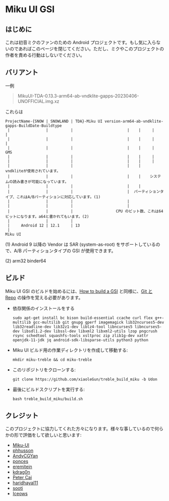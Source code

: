 # Miku UI GSI

## はじめに
これは初音ミクのファンのための Android プロジェクトです。もし気に入らないのであればこのページを閉じてください。ただし、ミクやこのプロジェクトの作者を責める行動はしないでください。

## バリアント
一例
> MikuUI-TDA-0.13.3-arm64-ab-vndklite-gapps-20230406-UNOFFICIAL.img.xz

これらは
```
ProjectName-{SNOW | SNOWLAND | TDA}-Miku UI version-arm64-ab-vndklite-gapps-BuildDate-Buildtype
 |                |          |                        |    |     |      |
 |                |          |                        |    |     |      |
 |                |          |                        |    |     |     GMS
 |                |          |                        |    |     |
 |                |          |                        |    |     |
 |                |          |                        |    |    vndkliteが使用されています。 
 |                |          |                        |    |    システムの読み書きが可能になっています。
 |                |          |                        |    |
 |                |          |                        |  パーティションタイプ、これはA/Bパーティションに対応しています。(1)
 |                |          |                        |
 |                |          |                        |
 |                |          |                   CPU のビット数、これは64ビットになります。a64と書かれてもいます。(2)
 |                |          |
 |     Android 12 | 12.1     | 13  
 |
Miku UI
```

(1) Android 9 以降の Vendor は SAR (system-as-root) をサポートしているので、A/B パーティションタイプの GSI が使用できます。

(2) arm32 binder64

## ビルド
Miku UI GSI のビルドを始めるには、[How to build a GSI](https://github.com/phhusson/treble_experimentations/wiki/How-to-build-a-GSI%3F) と同様に、[Git と Repo](https://source.android.com/source/using-repo.html) の操作を覚える必要があります。
- 依存関係のインストールをする
    ```
    sudo apt-get install bc bison build-essential ccache curl flex g++-multilib gcc-multilib git gnupg gperf imagemagick lib32ncurses5-dev lib32readline-dev lib32z1-dev liblz4-tool libncurses5 libncurses5-dev libsdl1.2-dev libssl-dev libxml2 libxml2-utils lzop pngcrush rsync schedtool squashfs-tools xsltproc zip zlib1g-dev xattr openjdk-11-jdk jq android-sdk-libsparse-utils python3 python
    ```
- Miku UI ビルド用の作業ディレクトリを作成して移動する:
    ```
    mkdir miku-treble && cd miku-treble
    ```
- このリポジトリをクローンする:
    ```
    git clone https://github.com/xiaoleGun/treble_build_miku -b Udon
    ```
- 最後にビルドスクリプトを実行する:
    ```
    bash treble_build_miku/build.sh
    ```

## クレジット
このプロジェクトに協力してくれた方々になります。様々な事しているので何らかの形で評価をして欲しいと思います:
- [Miku-UI](https://github.com/Miku-UI)
- [phhusson](https://github.com/phhusson)
- [AndyCGYan](https://github.com/AndyCGYan)
- [ponces](https://github.com/ponces)
- [eremitein](https://github.com/eremitein)
- [kdrag0n](https://github.com/kdrag0n)
- [Peter Cai](https://github.com/PeterCxy)
- [haridhayal11](https://github.com/haridhayal11)
- [sooti](https://github.com/sooti)
- [Iceows](https://github.com/Iceows)
